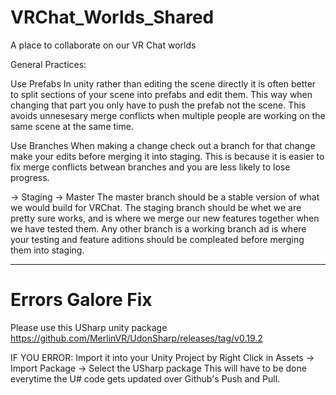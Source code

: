 # VRChat_Worlds_Shared
A place to collaborate on our VR Chat worlds

General Practices:

Use Prefabs
  In unity rather than editing the scene directly it is often better to split sections of your scene into prefabs and edit them. This way when changing that part you only have to push the prefab not the scene. This avoids unnesesary merge conflicts when multiple people are working on the same scene at the same time.
  
Use Branches
  When making a change check out a branch for that change make your edits before merging it into staging. This is because it is easier to fix merge conflicts betwean branches and you are less likely to lose progress.
  
<Working> -> Staging -> Master
  The master branch should be a stable version of what we would build for VRChat. The staging branch should be whet we are pretty sure works, and is where we merge our new features together when we have tested them. Any other branch is a working branch ad is where your testing and feature aditions should be compleated before merging them into staging.

---

# Errors Galore Fix
Please use this USharp unity package https://github.com/MerlinVR/UdonSharp/releases/tag/v0.19.2

IF YOU ERROR: 
  Import it into your Unity Project by
    Right Click in Assets -> Import Package -> Select the USharp package
  This will have to be done everytime the U# code gets updated over Github's Push and Pull.
